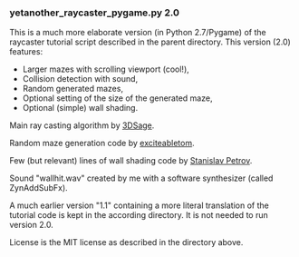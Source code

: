 ### yetanother_raycaster_pygame.py 2.0

This is a much more elaborate version (in Python 2.7/Pygame) of the raycaster tutorial script described in the parent directory. This version (2.0) features:

- Larger mazes with scrolling viewport (cool!),
- Collision detection with sound,
- Random generated mazes,
- Optional setting of the size of the generated maze,
- Optional (simple) wall shading.

Main ray casting algorithm by [3DSage](https://github.com/3DSage/OpenGL-Raycaster_v1).

Random maze generation code by [exciteabletom](https://github.com/exciteabletom/mazegenerator).

Few (but relevant) lines of wall shading code by [Stanislav Petrov](https://github.com/StanislavPetrovV/Raycasting-3d-game-tutorial).

Sound "wallhit.wav" created by me with a software synthesizer (called ZynAddSubFx).

A much earlier version "1.1" containing a more literal translation of the tutorial code is kept in the according directory. It is not needed to run version 2.0.

License is the MIT license as described in the directory above.
